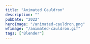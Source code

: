 ```yaml
---
title: "Animated Cauldron"
description: ""
pubDate: "2022"
heroImage: "/animated-cauldron.png"
wfimage: "/animated-cauldron.gif"
tags: ["Blender"]
---
```

